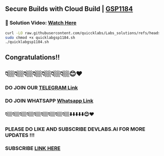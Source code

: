

##  Secure Builds with Cloud Build | [GSP1184](https://www.cloudskillsboost.google/focuses/83256?parent=catalog)

### 🔗 **Solution Video:** [Watch Here]()


```bash
curl -LO raw.githubusercontent.com/quiccklabs/Labs_solutions/refs/heads/master/Secure%20Builds%20with%20Cloud%20Build/quicklabgsp1184.sh
sudo chmod +x quicklabgsp1184.sh
./quicklabgsp1184.sh
```


## Congratulations!!
## 👇🏼👇🏼👇🏼👇🏼👇🏼👇🏼👇🏼😊❤️
### DO JOIN OUR [TELEGRAM Link](https://t.me/+VsYwuNuMI9NiNzM9) 
### DO JOIN WHATSAPP [Whatsapp Link](https://chat.whatsapp.com/BeGG0HXiM469i3WFMgm4qs)
### 👇🏼👇🏼👇🏼👇🏼👇🏼👇🏼👇🏼👇🏼👇🏼⬇️⬇️⬇️⬇️⬇️😊❤️
### PLEASE DO LIKE AND SUBSCRIBE DEVLABS.AI FOR MORE UPDATES !!!
### SUBSCRIBE [LINK HERE](https://www.youtube.com/channel/UCVFPYmP2CZvVmICxw7YHT8A)
